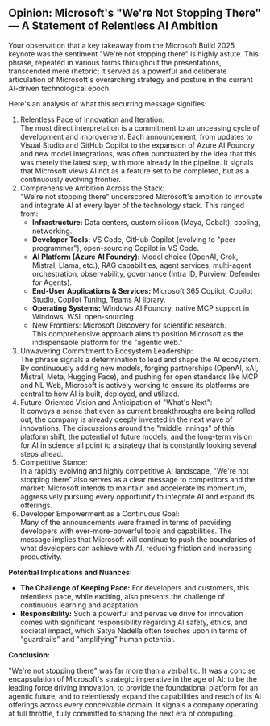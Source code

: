 ## **Opinion: Microsoft's "We're Not Stopping There" — A Statement of Relentless AI Ambition**

Your observation that a key takeaway from the Microsoft Build 2025 keynote was the sentiment "We're not stopping there" is highly astute. This phrase, repeated in various forms throughout the presentations, transcended mere rhetoric; it served as a powerful and deliberate articulation of Microsoft's overarching strategy and posture in the current AI-driven technological epoch.

Here's an analysis of what this recurring message signifies:

1. Relentless Pace of Innovation and Iteration:  
   The most direct interpretation is a commitment to an unceasing cycle of development and improvement. Each announcement, from updates to Visual Studio and GitHub Copilot to the expansion of Azure AI Foundry and new model integrations, was often punctuated by the idea that this was merely the latest step, with more already in the pipeline. It signals that Microsoft views AI not as a feature set to be completed, but as a continuously evolving frontier.  
2. Comprehensive Ambition Across the Stack:  
   "We're not stopping there" underscored Microsoft's ambition to innovate and integrate AI at every layer of the technology stack. This ranged from:  
   * **Infrastructure:** Data centers, custom silicon (Maya, Cobalt), cooling, networking.  
   * **Developer Tools:** VS Code, GitHub Copilot (evolving to "peer programmer"), open-sourcing Copilot in VS Code.  
   * **AI Platform (Azure AI Foundry):** Model choice (OpenAI, Grok, Mistral, Llama, etc.), RAG capabilities, agent services, multi-agent orchestration, observability, governance (Intra ID, Purview, Defender for Agents).  
   * **End-User Applications & Services:** Microsoft 365 Copilot, Copilot Studio, Copilot Tuning, Teams AI library.  
   * **Operating Systems:** Windows AI Foundry, native MCP support in Windows, WSL open-sourcing.  
   * New Frontiers: Microsoft Discovery for scientific research.  
     This comprehensive approach aims to position Microsoft as the indispensable platform for the "agentic web."  
3. Unwavering Commitment to Ecosystem Leadership:  
   The phrase signals a determination to lead and shape the AI ecosystem. By continuously adding new models, forging partnerships (OpenAI, xAI, Mistral, Meta, Hugging Face), and pushing for open standards like MCP and NL Web, Microsoft is actively working to ensure its platforms are central to how AI is built, deployed, and utilized.  
4. Future-Oriented Vision and Anticipation of "What's Next":  
   It conveys a sense that even as current breakthroughs are being rolled out, the company is already deeply invested in the next wave of innovations. The discussions around the "middle innings" of this platform shift, the potential of future models, and the long-term vision for AI in science all point to a strategy that is constantly looking several steps ahead.  
5. Competitive Stance:  
   In a rapidly evolving and highly competitive AI landscape, "We're not stopping there" also serves as a clear message to competitors and the market: Microsoft intends to maintain and accelerate its momentum, aggressively pursuing every opportunity to integrate AI and expand its offerings.  
6. Developer Empowerment as a Continuous Goal:  
   Many of the announcements were framed in terms of providing developers with ever-more-powerful tools and capabilities. The message implies that Microsoft will continue to push the boundaries of what developers can achieve with AI, reducing friction and increasing productivity.

**Potential Implications and Nuances:**

* **The Challenge of Keeping Pace:** For developers and customers, this relentless pace, while exciting, also presents the challenge of continuous learning and adaptation.  
* **Responsibility:** Such a powerful and pervasive drive for innovation comes with significant responsibility regarding AI safety, ethics, and societal impact, which Satya Nadella often touches upon in terms of "guardrails" and "amplifying" human potential.

**Conclusion:**

"We're not stopping there" was far more than a verbal tic. It was a concise encapsulation of Microsoft's strategic imperative in the age of AI: to be the leading force driving innovation, to provide the foundational platform for an agentic future, and to relentlessly expand the capabilities and reach of its AI offerings across every conceivable domain. It signals a company operating at full throttle, fully committed to shaping the next era of computing.